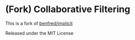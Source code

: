 (Fork) Collaborative Filtering
=======

 This is a fork of [benfred/implicit](https://github.com/benfred/implicit)

Released under the MIT License
